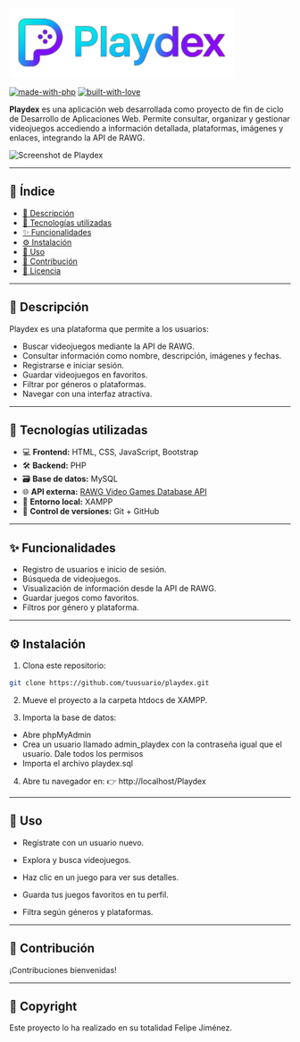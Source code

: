 ![Logo](https://github.com/felipejimeenezz/Playdex/blob/main/img/logo.PNG)

[![made-with-php](https://img.shields.io/badge/Made%20with-PHP-blue?style=for-the-badge&logo=php)](https://www.php.net/)
[![built-with-love](https://img.shields.io/badge/Built%20with-Love-red?style=for-the-badge&logo=heart)](https://github.com/felipejimeenezz)

**Playdex** es una aplicación web desarrollada como proyecto de fin de ciclo de Desarrollo de Aplicaciones Web. Permite consultar, organizar y gestionar videojuegos accediendo a información detallada, plataformas, imágenes y enlaces, integrando la API de RAWG.

![Screenshot de Playdex](https://via.placeholder.com/900x400.png?text=Captura+de+pantalla+del+proyecto)  
<!-- Reemplaza el link de la imagen por una captura real de tu proyecto -->

---

## 📑 Índice

- [📌 Descripción](#descripción)
- [🧰 Tecnologías utilizadas](#tecnologías-utilizadas)
- [✨ Funcionalidades](#funcionalidades)
- [⚙️ Instalación](#instalación)
- [🚀 Uso](#uso)
- [🤝 Contribución](#contribución)
- [📄 Licencia](#licencia)

---

## 📌 Descripción

Playdex es una plataforma que permite a los usuarios:

- Buscar videojuegos mediante la API de RAWG.
- Consultar información como nombre, descripción, imágenes y fechas.
- Registrarse e iniciar sesión.
- Guardar videojuegos en favoritos.
- Filtrar por géneros o plataformas.
- Navegar con una interfaz atractiva.

---

## 🧰 Tecnologías utilizadas

- 💻 **Frontend:** HTML, CSS, JavaScript, Bootstrap
- 🛠 **Backend:** PHP
- 🗃 **Base de datos:** MySQL
- 🌐 **API externa:** [RAWG Video Games Database API](https://rawg.io/apidocs)
- 🧪 **Entorno local:** XAMPP
- 🧾 **Control de versiones:** Git + GitHub

---

## ✨ Funcionalidades

- Registro de usuarios e inicio de sesión.
- Búsqueda de videojuegos.
- Visualización de información desde la API de RAWG.
- Guardar juegos como favoritos.
- Filtros por género y plataforma.

---

## ⚙️ Instalación

1. Clona este repositorio:

```bash
git clone https://github.com/tuusuario/playdex.git
```

2. Mueve el proyecto a la carpeta htdocs de XAMPP.

3. Importa la base de datos:

- Abre phpMyAdmin
- Crea un usuario llamado admin_playdex con la contraseña igual que el usuario. Dale todos los permisos
- Importa el archivo playdex.sql

4. Abre tu navegador en:
👉 http://localhost/Playdex

---

## 🚀 Uso

- Regístrate con un usuario nuevo.

- Explora y busca videojuegos.

- Haz clic en un juego para ver sus detalles.

- Guarda tus juegos favoritos en tu perfil.

- Filtra según géneros y plataformas.

---

## 🤝 Contribución

¡Contribuciones bienvenidas!

---

## 📄 Copyright

Este proyecto lo ha realizado en su totalidad Felipe Jiménez.
